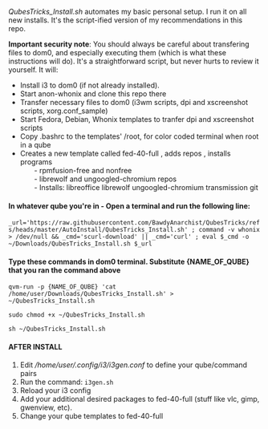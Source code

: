 *QubesTricks_Install.sh* automates my basic personal setup. I run it on all new installs. It's the script-ified version of my recommendations in this repo.

**Important security note**:  You should always be careful about transfering files to dom0, and especially executing them (which is what these instructions will do). It's a straightforward script, but never hurts to review it yourself. It will:
- Install i3 to dom0 (if not already installed).
- Start anon-whonix and clone this repo there
- Transfer necessary files to dom0 (i3wm scripts, dpi and xscreenshot scripts, xorg.conf_sample)
- Start Fedora, Debian, Whonix templates to tranfer dpi and xscreenshot scripts
- Copy .bashrc to the templates' /root, for color coded terminal when root in a qube 
- Creates a new template called fed-40-full , adds repos , installs programs<br>
&nbsp;&nbsp;&nbsp;&nbsp;&nbsp;&nbsp; - rpmfusion-free and nonfree<br>
&nbsp;&nbsp;&nbsp;&nbsp;&nbsp;&nbsp; - librewolf and ungoogled-chromium repos<br>
&nbsp;&nbsp;&nbsp;&nbsp;&nbsp;&nbsp; - Installs: libreoffice librewolf ungoogled-chromium transmission git

#### In whatever qube you're in - Open a terminal and run the following line:
`_url='https://raw.githubusercontent.com/BawdyAnarchist/QubesTricks/refs/heads/master/AutoInstall/QubesTricks_Install.sh' ; command -v whonix > /dev/null && _cmd='scurl-download' || _cmd='curl' ; eval $_cmd -o ~/Downloads/QubesTricks_Install.sh $_url` 

#### Type these commands in dom0 terminal. Substitute {NAME_OF_QUBE} that you ran the command above
`qvm-run -p {NAME_OF_QUBE} 'cat /home/user/Downloads/QubesTricks_Install.sh' > ~/QubesTricks_Install.sh`

`sudo chmod +x ~/QubesTricks_Install.sh`

`sh ~/QubesTricks_Install.sh`

#### AFTER INSTALL
1. Edit */home/user/.config/i3/i3gen.conf* to define your qube/command pairs
2. Run the command: `i3gen.sh`
3. Reload your i3 config 
4. Add your additional desired packages to fed-40-full (stuff like vlc, gimp, gwenview, etc).
5. Change your qube templates to fed-40-full 
